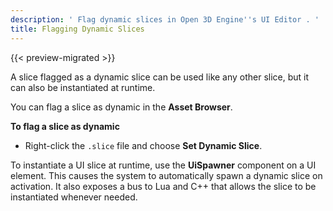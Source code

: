 ```yaml
---
description: ' Flag dynamic slices in Open 3D Engine''s UI Editor . '
title: Flagging Dynamic Slices
---
```


{{< preview-migrated >}}

A slice flagged as a dynamic slice can be used like any other slice, but it can also be instantiated at runtime.

You can flag a slice as dynamic in the **Asset Browser**.

**To flag a slice as dynamic**
+ Right\-click the `.slice` file and choose **Set Dynamic Slice**.

To instantiate a UI slice at runtime, use the **UiSpawner** component on a UI element. This causes the system to automatically spawn a dynamic slice on activation. It also exposes a bus to Lua and C++ that allows the slice to be instantiated whenever needed.
